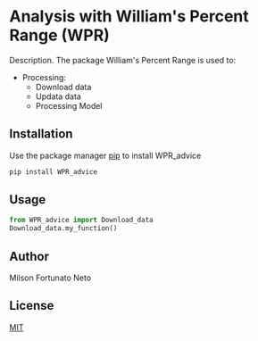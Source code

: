 # Analysis with William's Percent Range (WPR)

Description. 
The package William's Percent Range is used to:
- Processing:
    - Download data
    - Updata data
    - Processing Model

## Installation

Use the package manager [pip](https://pip.pypa.io/en/stable/) to install WPR_advice

```bash
pip install WPR_advice
```

## Usage

```python
from WPR_advice import Download_data
Download_data.my_function()
```

## Author
Milson Fortunato Neto

## License
[MIT](https://choosealicense.com/licenses/mit/)